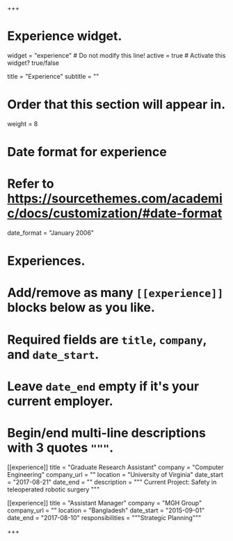 +++
# Experience widget.
widget = "experience"  # Do not modify this line!
active = true  # Activate this widget? true/false

title = "Experience"
subtitle = ""

# Order that this section will appear in.
weight = 8

# Date format for experience
#   Refer to https://sourcethemes.com/academic/docs/customization/#date-format
date_format = "January 2006"

# Experiences.
#   Add/remove as many `[[experience]]` blocks below as you like.
#   Required fields are `title`, `company`, and `date_start`.
#   Leave `date_end` empty if it's your current employer.
#   Begin/end multi-line descriptions with 3 quotes `"""`.
[[experience]]
  title = "Graduate Research Assistant"
  company = "Computer Engineering"
  company_url = ""
  location = "University of Virginia"
  date_start = "2017-08-21"
  date_end = ""
  description = """
  Current Project:
Safety in teleoperated robotic surgery
  """

[[experience]]
  title = "Assistant Manager"
  company = "MGH Group"
  company_url = ""
  location = "Bangladesh"
  date_start = "2015-09-01"
  date_end = "2017-08-10"
  responsibilities = """Strategic Planning"""

+++
